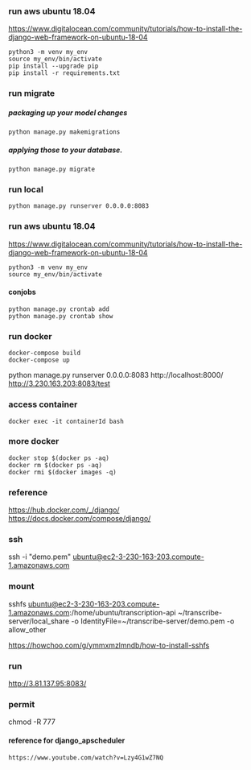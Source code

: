 
### run aws ubuntu 18.04
https://www.digitalocean.com/community/tutorials/how-to-install-the-django-web-framework-on-ubuntu-18-04

```
python3 -m venv my_env
source my_env/bin/activate
pip install --upgrade pip
pip install -r requirements.txt
```

### run migrate
##### packaging up your model changes
```
python manage.py makemigrations 
```
##### applying those to your database.
```
python manage.py migrate 
```

### run local
```
python manage.py runserver 0.0.0.0:8083
```

### run aws ubuntu 18.04
https://www.digitalocean.com/community/tutorials/how-to-install-the-django-web-framework-on-ubuntu-18-04
```
python3 -m venv my_env
source my_env/bin/activate
```
#### conjobs
```
python manage.py crontab add
python manage.py crontab show

```



### run docker
```
docker-compose build
docker-compose up 
```

python manage.py runserver 0.0.0.0:8083
http://localhost:8000/
http://3.230.163.203:8083/test


### access container
```
docker exec -it containerId bash   
```

### more docker 
```
docker stop $(docker ps -aq)    
docker rm $(docker ps -aq)    
docker rmi $(docker images -q)
```


### reference
https://hub.docker.com/_/django/   
https://docs.docker.com/compose/django/

### ssh
ssh -i "demo.pem" ubuntu@ec2-3-230-163-203.compute-1.amazonaws.com


### mount
sshfs ubuntu@ec2-3-230-163-203.compute-1.amazonaws.com:/home/ubuntu/transcription-api ~/transcribe-server/local_share -o IdentityFile=~/transcribe-server/demo.pem -o  allow_other 

https://howchoo.com/g/ymmxmzlmndb/how-to-install-sshfs

### run
http://3.81.137.95:8083/


### permit

chmod -R 777 


#### reference for django_apscheduler
```
https://www.youtube.com/watch?v=Lzy4G1wZ7NQ
```



